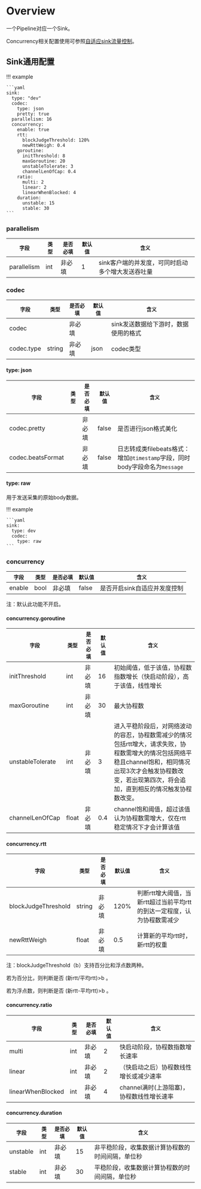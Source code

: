 # Overview

一个Pipeline对应一个Sink。

Concurrency相关配置使用可参照[自适应sink流量控制](../../../user-guide/best-practice/concurrency.md)。

## Sink通用配置

!!! example

    ```yaml
    sink:
      type: "dev"
      codec:
        type: json
        pretty: true
      parallelism: 16
      concurrency:
        enable: true
        rtt:
          blockJudgeThreshold: 120%
          newRttWeigh: 0.4
        goroutine:
          initThreshold: 8
          maxGoroutine: 20
          unstableTolerate: 3
          channelLenOfCap: 0.4
        ratio:
          multi: 2
          linear: 2
          linearWhenBlocked: 4
        duration:
          unstable: 15
          stable: 30
    ```

### parallelism

|    `字段`   |    `类型`    |  `是否必填`  |  `默认值`  |  `含义`  |
| ---------- | ----------- | ----------- | --------- | -------- |
| parallelism | int  |    非必填    |   1  | sink客户端的并发度，可同时启动多个增大发送吞吐量 |

### codec

|    `字段`   |    `类型`    |  `是否必填`  |  `默认值`  |  `含义`  |
| ---------- | ----------- | ----------- | --------- | -------- |
| codec |   |    非必填    |    | sink发送数据给下游时，数据使用的格式 |
| codec.type | string  |    非必填    |   json | codec类型 |

#### type: json

|    `字段`   |    `类型`    |  `是否必填`  |  `默认值`  |  `含义`  |
| ---------- | ----------- | ----------- | --------- | -------- |
| codec.pretty |   |    非必填    |  false  | 是否进行json格式美化 |
| codec.beatsFormat |   |    非必填    |  false  | 日志转成类filebeats格式：增加`@timestamp`字段，同时body字段命名为`message` |

#### type: raw

用于发送采集的原始body数据。

!!! example

    ```yaml
    sink:
      type: dev
      codec:
        type: raw
    ```

### concurrency

|    `字段`   |    `类型`    |  `是否必填`  |  `默认值`  |  `含义`  |
| ---------- | ----------- | ----------- | --------- | -------- |
| enable | bool  |    非必填    |   false  | 是否开启sink自适应并发度控制 |

注：默认此功能不开启。

#### concurrency.goroutine

|    `字段`   |    `类型`    |  `是否必填`  |  `默认值`  |  `含义`  |
| ---------- | ----------- | ----------- | --------- | -------- |
| initThreshold | int  |    非必填    |   16  | 初始阈值，低于该值，协程数指数增长（快启动阶段），高于该值，线性增长 |
| maxGoroutine | int  |    非必填    |   30  | 最大协程数 |
| unstableTolerate | int  |    非必填    |   3  | 进入平稳阶段后，对网络波动的容忍，协程数需减少的情况包括rtt增大，请求失败，协程数需增大的情况包括网络平稳且channel饱和，相同情况出现3次才会触发协程数改变，若出现第四次，将会追加，直到相反的情况触发协程数改变。 |
| channelLenOfCap | float  |    非必填    |   0.4  | channel饱和阈值，超过该值认为协程数需增大，仅在rtt稳定情况下才会计算该值 |

#### concurrency.rtt

|    `字段`   |    `类型`    |  `是否必填`  |  `默认值`  |  `含义`  |
| ---------- | ----------- | ----------- | --------- | -------- |
| blockJudgeThreshold | string  |    非必填    |   120%  | 判断rtt增大阈值，当新rtt超过当前平均rtt的到达一定程度，认为协程数需减少 |
| newRttWeigh | float  |    非必填    |   0.5  | 计算新的平均rtt时，新rtt的权重 |

注：blockJudgeThreshold（b）支持百分比和浮点数两种。

若为百分比，则判断是否 (新rtt/平均rtt)>b 。

若为浮点数，则判断是否 (新rtt-平均rtt)>b 。

#### concurrency.ratio

|    `字段`   |    `类型`    |  `是否必填`  |  `默认值`  |  `含义`  |
| ---------- | ----------- | ----------- | --------- | -------- |
| multi | int  |    非必填    |   2  | 快启动阶段，协程数指数增长速率 |
| linear | int  |    非必填    |   2  | （快启动之后）协程数线性增长或减少速率 |
| linearWhenBlocked | int  |    非必填    |   4  | channel满时(上游阻塞)，协程数线性增长速率 |

#### concurrency.duration

|    `字段`   |    `类型`    |  `是否必填`  |  `默认值`  |  `含义`  |
| ---------- | ----------- | ----------- | --------- | -------- |
| unstable | int  |    非必填    |   15  | 非平稳阶段，收集数据计算协程数的时间间隔，单位秒 |
| stable | int  |    非必填    |   30  | 平稳阶段，收集数据计算协程数的时间间隔，单位秒 |
